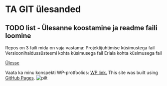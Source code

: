 # TA GIT ülesanded
<a name="readme-top"></a>
## TODO list - Ülesanne koostamine ja readme faili loomine
Repos on 3 faili mida on vaja vastama:
  Projektijuhtimise küsimustega fail
  Versioonihaldussüsteemi kohta küsimusega fail
  Eriala kohta küsimusega fail

<a href="#readme-top">Ülesse</a>

Vaata ka minu konspekti WP-protfoolios:
<a href="https://anastassiakostjuk24.thkit.ee/wp/" target="_blank">WP link.</a>
This site was built using [GitHub Pages](https://pages.github.com/).
![pilt](https://github.com/user-attachments/assets/267e6d82-2b0f-469e-a687-cb8824d7b60d)
